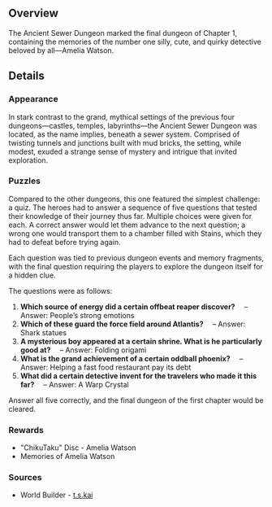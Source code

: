 <!-- title: Ancient Sewer Dungeon -->
<!-- quote: I want to work on something big! The case of the century! -->
<!-- chapters: 0 -->
<!-- images: (Ancient Sewer Dungeon's Entry), (Ancient Sewer Dungeon Overview #1), (Ancient Sewer Dungeon Overview #2), (Ancient Sewer Dungeon Overview #3)  -->
<!-- model: false -->

## Overview

The Ancient Sewer Dungeon marked the final dungeon of Chapter 1, containing the memories of the number one silly, cute, and quirky detective beloved by all—Amelia Watson.

## Details

### Appearance

In stark contrast to the grand, mythical settings of the previous four dungeons—castles, temples, labyrinths—the Ancient Sewer Dungeon was located, as the name implies, beneath a sewer system. Comprised of twisting tunnels and junctions built with mud bricks, the setting, while modest, exuded a strange sense of mystery and intrigue that invited exploration.

### Puzzles

Compared to the other dungeons, this one featured the simplest challenge: a quiz. The heroes had to answer a sequence of five questions that tested their knowledge of their journey thus far. Multiple choices were given for each. A correct answer would let them advance to the next question; a wrong one would transport them to a chamber filled with Stains, which they had to defeat before trying again.

Each question was tied to previous dungeon events and memory fragments, with the final question requiring the players to explore the dungeon itself for a hidden clue.

The questions were as follows:

1. **Which source of energy did a certain offbeat reaper discover?**
    – Answer: People’s strong emotions
2. **Which of these guard the force field around Atlantis?**
    – Answer: Shark statues
3. **A mysterious boy appeared at a certain shrine. What is he particularly good at?**
    – Answer: Folding origami
4. **What is the grand achievement of a certain oddball phoenix?**
    – Answer: Helping a fast food restaurant pay its debt
5. **What did a certain detective invent for the travelers who made it this far?**
    – Answer: A Warp Crystal

Answer all five correctly, and the final dungeon of the first chapter would be cleared.

### Rewards

- "ChikuTaku" Disc - Amelia Watson
- Memories of Amelia Watson

### Sources

- World Builder - [t.s.kai](https://x.com/tskai_xx)
